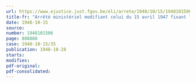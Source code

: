 ```yaml
---
url: https://www.ejustice.just.fgov.be/eli/arrete/1948/10/15/1948101506/justel
title-fr: "Arrêté ministériel modifiant celui du 15 avril 1947 fixant les bases de répartition des subsides aux sociétés d'élevage de bêtes bovines"
date: 1948-10-15
source:
number: 1948101506
page: 888888
case: 1948-10-15/35
publication: 1948-10-28
starts:
modifies:
pdf-original:
pdf-consolidated:
---
```


